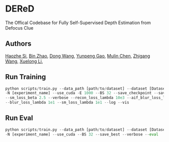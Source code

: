# DEReD
The Offical Codebase for Fully Self-Supervised Depth Estimation from Defocus Clue

## Authors
[Haozhe Si](haozhes3@illinois.edu), [Bin Zhao](zhaobin@pjlab.org.cn), [Dong Wang](wangdong@pjlab.org.cn), [Yunpeng Gao](marennqx@gmail.com), [Mulin Chen](chenmulin@pjlab.org.cn), [Zhigang Wang](wangzhigang@pjlab.org.cn), [Xuelong Li](li@nwpu.edu.cn), 

## Run Training
```python
python scripts/train.py --data_path [path/to/dataset] --dataset [Dataset] --recon_all \ 
-N [experiment_name] --use_cuda -E 1000 --BS 32 --save_checkpoint --save_best --save_last \
--sm_loss_beta 2.5 --verbose --recon_loss_lambda 10e3 --aif_blur_loss_lambda 10 \
--blur_loss_lambda 1e1 --sm_loss_lambda 1e1 --log --vis
```

## Run Eval
```python
python scripts/train.py --data_path [path/to/dataset] --dataset [Dataset] --recon_all \
-N [experiment_name] --use_cuda --BS 32 --save_best --verbose --eval
```
